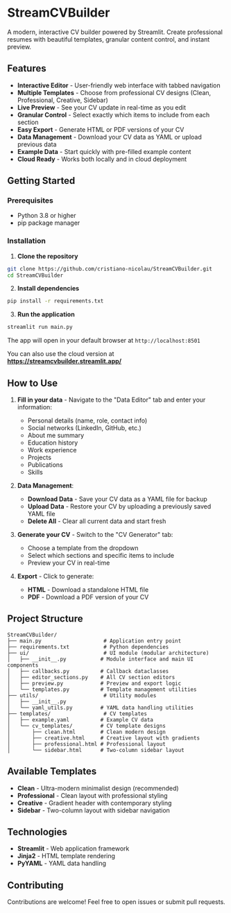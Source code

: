 # StreamCVBuilder

A modern, interactive CV builder powered by Streamlit. Create professional resumes with beautiful templates, granular content control, and instant preview.

## Features

- **Interactive Editor** - User-friendly web interface with tabbed navigation
- **Multiple Templates** - Choose from professional CV designs (Clean, Professional, Creative, Sidebar)
- **Live Preview** - See your CV update in real-time as you edit
- **Granular Control** - Select exactly which items to include from each section
- **Easy Export** - Generate HTML or PDF versions of your CV
- **Data Management** - Download your CV data as YAML or upload previous data
- **Example Data** - Start quickly with pre-filled example content
- **Cloud Ready** - Works both locally and in cloud deployment

## Getting Started

### Prerequisites

- Python 3.8 or higher
- pip package manager

### Installation

1. **Clone the repository**
```bash
git clone https://github.com/cristiano-nicolau/StreamCVBuilder.git
cd StreamCVBuilder
```

2. **Install dependencies**
```bash
pip install -r requirements.txt
```

3. **Run the application**
```bash
streamlit run main.py
```

The app will open in your default browser at `http://localhost:8501`

You can also use the cloud version at **https://streamcvbuilder.streamlit.app/**

## How to Use

1. **Fill in your data** - Navigate to the "Data Editor" tab and enter your information:
   - Personal details (name, role, contact info)
   - Social networks (LinkedIn, GitHub, etc.)
   - About me summary
   - Education history
   - Work experience
   - Projects
   - Publications
   - Skills

2. **Data Management**:
   - **Download Data** - Save your CV data as a YAML file for backup
   - **Upload Data** - Restore your CV by uploading a previously saved YAML file
   - **Delete All** - Clear all current data and start fresh

3. **Generate your CV** - Switch to the "CV Generator" tab:
   - Choose a template from the dropdown
   - Select which sections and specific items to include
   - Preview your CV in real-time

4. **Export** - Click to generate:
   - **HTML** - Download a standalone HTML file
   - **PDF** - Download a PDF version of your CV

## Project Structure

```
StreamCVBuilder/
├── main.py                    # Application entry point
├── requirements.txt           # Python dependencies
├── ui/                        # UI module (modular architecture)
│   ├── __init__.py           # Module interface and main UI components
│   ├── callbacks.py          # Callback dataclasses
│   ├── editor_sections.py    # All CV section editors
│   ├── preview.py            # Preview and export logic
│   └── templates.py          # Template management utilities
├── utils/                     # Utility modules
│   ├── __init__.py
│   └── yaml_utils.py         # YAML data handling utilities
├── templates/                 # CV templates
│   ├── example.yaml          # Example CV data
│   └── cv_templates/         # CV template designs
│       ├── clean.html        # Clean modern design
│       ├── creative.html     # Creative layout with gradients
│       ├── professional.html # Professional layout
│       └── sidebar.html      # Two-column sidebar layout
```


## Available Templates

- **Clean** - Ultra-modern minimalist design (recommended)
- **Professional** - Clean layout with professional styling
- **Creative** - Gradient header with contemporary styling
- **Sidebar** - Two-column layout with sidebar navigation

## Technologies

- **Streamlit** - Web application framework
- **Jinja2** - HTML template rendering
- **PyYAML** - YAML data handling


## Contributing

Contributions are welcome! Feel free to open issues or submit pull requests.
